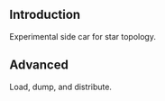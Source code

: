 ## Introduction

Experimental side car for star topology.

## Advanced

Load, dump, and distribute.
